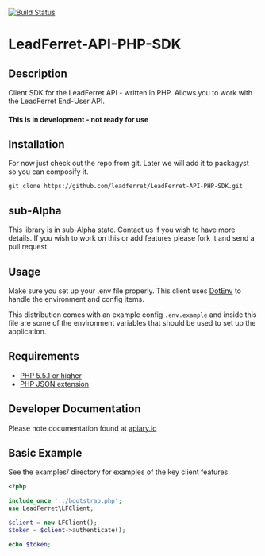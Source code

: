 [![Build Status](https://travis-ci.org/leadferret/LeadFerret-API-PHP-SDK.svg)](https://travis-ci.org/leadferret/LeadFerret-API-PHP-SDK)

# LeadFerret-API-PHP-SDK

## Description

Client SDK for the LeadFerret API - written in PHP. Allows you to work with the LeadFerret End-User API. 

#### This is in development - not ready for use 

## Installation 

For now just check out the repo from git. Later we will add it to packagyst so you can composify it.  

    git clone https://github.com/leadferret/LeadFerret-API-PHP-SDK.git

## sub-Alpha 

This library is in sub-Alpha state. Contact us if you wish to have more details. If you wish to work on this or add features please fork it and send a pull request. 


## Usage

Make sure you set up your .env file properly.  This client uses [DotEnv](https://github.com/vlucas/phpdotenv) to handle the environment and config items. 

This distribution comes with an example config `.env.example` and inside this file are some of the environment variables that should be used to set up the application. 

## Requirements ##
* [PHP 5.5.1 or higher](http://www.php.net/)
* [PHP JSON extension](http://php.net/manual/en/book.json.php)


## Developer Documentation ##

Please note documentation found at [apiary.io](http://docs.leadferretuser.apiary.io/#)

## Basic Example ##

See the examples/ directory for examples of the key client features.
```PHP
<?php

include_once '../bootstrap.php';
use LeadFerret\LFClient;

$client = new LFClient();
$token = $client->authenticate();

echo $token;
  
```

